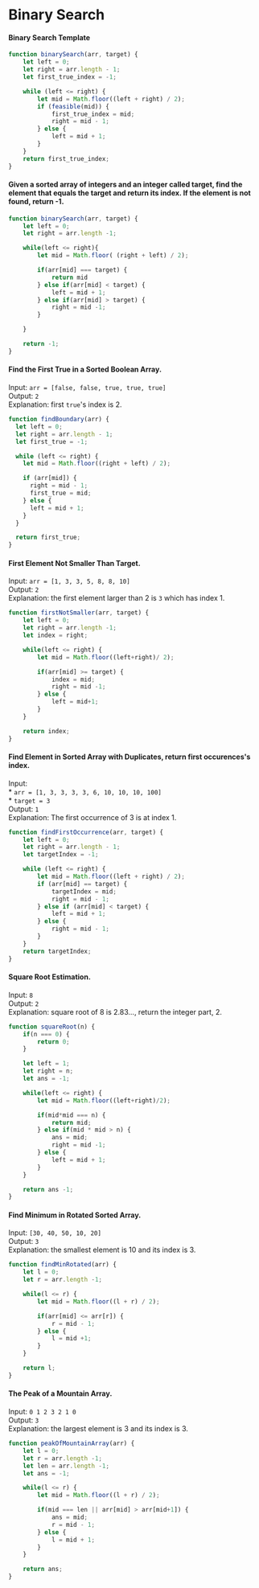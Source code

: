 # Binary Search

#### Binary Search Template
```js
function binarySearch(arr, target) {
    let left = 0;
    let right = arr.length - 1;
    let first_true_index = -1;

    while (left <= right) {
        let mid = Math.floor((left + right) / 2);
        if (feasible(mid)) {
            first_true_index = mid;
            right = mid - 1;
        } else {
            left = mid + 1;
        }
    }
    return first_true_index;
}
```

#### Given a sorted array of integers and an integer called target, find the element that equals the target and return its index. If the element is not found, return -1.
```js
function binarySearch(arr, target) {
    let left = 0;
    let right = arr.length -1;

    while(left <= right){
        let mid = Math.floor( (right + left) / 2);

        if(arr[mid] === target) {
            return mid
        } else if(arr[mid] < target) {
            left = mid + 1;
        } else if(arr[mid] > target) {
            right = mid -1;
        }

    }

    return -1;
}
```

#### Find the First True in a Sorted Boolean Array.
Input: `arr = [false, false, true, true, true]` <br />
Output: `2` <br />
Explanation: first `true`'s index is 2.
```js
function findBoundary(arr) {
  let left = 0;
  let right = arr.length - 1;
  let first_true = -1;

  while (left <= right) {
    let mid = Math.floor((right + left) / 2);

    if (arr[mid]) {
      right = mid - 1;
      first_true = mid;
    } else {
      left = mid + 1;
    }
  }

  return first_true;
}
```

#### First Element Not Smaller Than Target.
Input: `arr = [1, 3, 3, 5, 8, 8, 10]` <br />
Output: `2` <br />
Explanation: the first element larger than 2 is `3` which has index 1.
```js
function firstNotSmaller(arr, target) {
    let left = 0;
    let right = arr.length -1;
    let index = right;

    while(left <= right) {
        let mid = Math.floor((left+right)/ 2);

        if(arr[mid] >= target) {
            index = mid;
            right = mid -1;
        } else {
            left = mid+1;
        }
    }

    return index;
}
```

#### Find Element in Sorted Array with Duplicates, return first occurences's index.
Input: <br />
    * `arr = [1, 3, 3, 3, 3, 6, 10, 10, 10, 100]` <br />
    * `target = 3` <br />
Output: `1` <br />
Explanation: The first occurrence of 3 is at index 1.
```js
function findFirstOccurrence(arr, target) {
    let left = 0;
    let right = arr.length - 1;
    let targetIndex = -1;

    while (left <= right) {
        let mid = Math.floor((left + right) / 2);
        if (arr[mid] == target) {
            targetIndex = mid;
            right = mid - 1;
        } else if (arr[mid] < target) {
            left = mid + 1;
        } else {
            right = mid - 1;
        }
    }
    return targetIndex;
}
```

#### Square Root Estimation.
Input: `8` <br />
Output: `2` <br />
Explanation: square root of 8 is 2.83..., return the integer part, 2.
```js
function squareRoot(n) {
    if(n === 0) {
        return 0;
    }

    let left = 1;
    let right = n;
    let ans = -1;

    while(left <= right) {
        let mid = Math.floor((left+right)/2);

        if(mid*mid === n) {
            return mid;
        } else if(mid * mid > n) {
            ans = mid;
            right = mid -1;
        } else {
            left = mid + 1;
        }
    }

    return ans -1;
}
```

#### Find Minimum in Rotated Sorted Array.
Input: `[30, 40, 50, 10, 20]` <br />
Output: `3` <br />
Explanation: the smallest element is 10 and its index is 3.
```js
function findMinRotated(arr) {
    let l = 0;
    let r = arr.length -1;

    while(l <= r) {
        let mid = Math.floor((l + r) / 2);

        if(arr[mid] <= arr[r]) {
            r = mid - 1;
        } else {
            l = mid +1;
        }
    }

    return l;
}
```

#### The Peak of a Mountain Array.
Input: `0 1 2 3 2 1 0` <br />
Output: `3` <br />
Explanation: the largest element is 3 and its index is 3.
```js
function peakOfMountainArray(arr) {
    let l = 0;
    let r = arr.length -1;
    let len = arr.length -1;
    let ans = -1;

    while(l <= r) {
        let mid = Math.floor((l + r) / 2);

        if(mid === len || arr[mid] > arr[mid+1]) {
            ans = mid;
            r = mid - 1;
        } else {
            l = mid + 1;
        }
    }

    return ans;
}
```